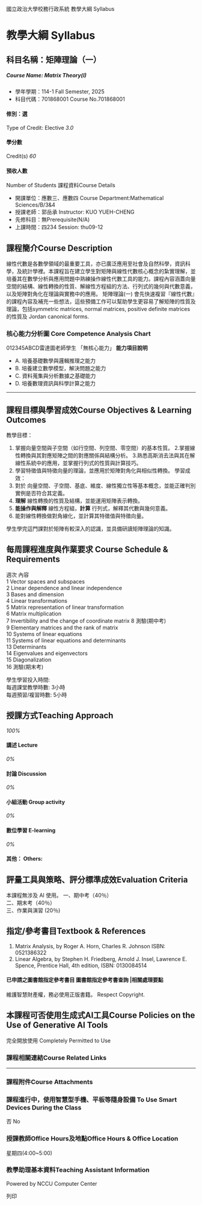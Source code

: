 國立政治大學校務行政系統 教學大綱 Syllabus
# 教學大綱 Syllabus
##  科目名稱：矩陣理論（一）
#####  Course Name: Matrix Theory(I)
  * 學年學期：114-1 Fall Semester, 2025 
  * 科目代碼：701868001 Course No.701868001


#### 修別：選
Type of Credit: Elective 
_3.0_
#### 學分數
Credit(s)
_60_
#### 預收人數
Number of Students
課程資料Course Details
  * 開課單位：應數三、應數四 Course Department:Mathematical Sciences/B/3&4 
  * 授課老師：郭岳承 Instructor: KUO YUEH-CHENG 
  * 先修科目：無Prerequisite(N/A)
  * 上課時間：四234 Session: thu09-12


##  課程簡介Course Description
線性代數是各數學領域的最重要工具，亦已廣泛應用至社會及自然科學，資訊科學，及統計學裡。本課程旨在建立學生對矩陣與線性代數核心概念的紮實理解，並培養其在數學分析與應用問題中熟練操作線性代數工具的能力。課程內容涵蓋向量空間的結構、線性轉換的性質、解線性方程組的方法、行列式的幾何與代數意義，以及矩陣對角化在理論與實務中的應用。
矩陣理論(一) 會先快速複習『線性代數』的課程內容及補充一些想法，這些預備工作可以幫助學生更容易了解矩陣的性質及理論，包括symmetric matrices, normal matrices, positive definite matrices 的性質及 Jordan canonical forms. 
###  核心能力分析圖 Core Competence Analysis Chart
012345ABCD雷達圖老師學生
「無核心能力」 
**能力項目說明**
  * A. 培養基礎數學與邏輯推理之能力
  * B. 培養建立數學模型，解決問題之能力
  * C. 資料蒐集與分析數據之基礎能力
  * D. 培養數理資訊與科學計算之能力


* * *
##  課程目標與學習成效Course Objectives & Learning Outcomes 
教學目標：
1. 掌握向量空間與子空間（如行空間、列空間、零空間）的基本性質。
2.掌握線性轉換與其對應矩陣之間的對應關係與結構分析。
3.熟悉高斯消去法與其在解線性系統中的應用，並掌握行列式的性質與計算技巧。
4. 學習特徵值與特徵向量的理論，並應用於矩陣對角化與相似性轉換。
學習成效：
  1. 對於 向量空間、子空間、基底、維度、線性獨立性等基本概念，並能正確判別實例是否符合其定義。
  2. **理解** 線性轉換的性質及結構，並能運用矩陣表示轉換。
  3. **能操作與解釋** 線性方程組，**計算** 行列式，解釋其代數與幾何意義。
  4. 能對線性轉換做對角線化，並計算其特徵值與特徵向量。


學生學完這門課對於矩陣有較深入的認識，並具備研讀矩陣理論的知識。
##  每周課程進度與作業要求 Course Schedule & Requirements
週次 內容  
1 Vector spaces and subspaces  
2 Linear dependence and linear independence  
3 Bases and dimension  
4 Linear transformations  
5 Matrix representation of linear transformation  
6 Matrix multiplication   
7 Invertibility and the change of coordinate matrix 
8 測驗(期中考)   
9 Elementary matrices and the rank of matrix  
10 Systems of linear equations  
11 Systems of linear equations and determinants  
13 Determinants  
14 Eigenvalues and eigenvectors  
15 Diagonalization  
16 測驗(期末考)  

學生學習投入時間:   
每週課堂教學時數: 3小時   
每週預習/複習時數: 5小時
##  授課方式Teaching Approach
_100%_
####  講述 Lecture
_0%_
####  討論 Discussion
_0%_
####  小組活動 Group activity
_0%_
####  數位學習 E-learning
_0%_
####  其他： Others:
##  評量工具與策略、評分標準成效Evaluation Criteria
本課程無涉及 AI 使用。
一、期中考（40％）   
二、期末考（40％）   
三、作業與演習 (20％)
##  指定/參考書目Textbook & References
1. Matrix Analysis, by Roger A. Horn, Charles R. Johnson ISBN: 0521386322
2. Linear Algebra, by Stephen H. Friedberg, Arnold J. Insel, Lawrence E. Spence, Prentice Hall, 4th edition, ISBN: 0130084514
####  已申請之圖書館指定參考書目  圖書館指定參考書查詢 |相關處理要點
維護智慧財產權，務必使用正版書籍。 Respect Copyright.
##  本課程可否使用生成式AI工具Course Policies on the Use of Generative AI Tools
完全開放使用 Completely Permitted to Use
###  課程相關連結Course Related Links
* * *
###  課程附件Course Attachments
###  課程進行中，使用智慧型手機、平板等隨身設備 To Use Smart Devices During the Class
否  No
###  授課教師Office Hours及地點Office Hours & Office Location
星期四(4:00~5:00)
###  教學助理基本資料Teaching Assistant Information
Powered by NCCU Computer Center
  
列印
